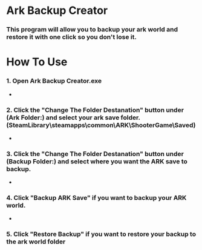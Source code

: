 # Ark Backup Creator
### This program will allow you to backup your ark world and restore it with one click so you don't lose it.

# How To Use
### 1. Open Ark Backup Creator.exe
-
### 2. Click the "Change The Folder Destanation" button under (Ark Folder:) and select your ark save folder. (SteamLibrary\steamapps\common\ARK\ShooterGame\Saved)
-
### 3. Click the "Change The Folder Destanation" button under (Backup Folder:) and select where you want the ARK save to backup.
-
### 4. Click "Backup ARK Save" if you want to backup your ARK world.
-
### 5. Click "Restore Backup" if you want to restore your backup to the ark world folder
